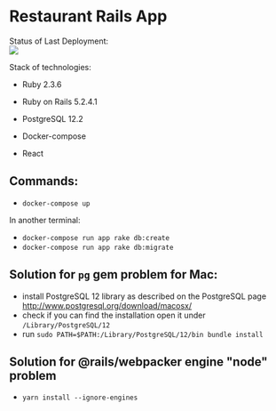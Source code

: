 # Restaurant Rails App

Status of Last Deployment:<br>
<img src="https://github.com/NickUkraine24/restaurant_rails_app/workflows/CI.svg?branch=master"><br>

Stack of technologies:

* Ruby 2.3.6

* Ruby on Rails 5.2.4.1

* PostgreSQL 12.2

* Docker-compose

* React



Commands:
-
* `docker-compose up`

In another terminal:

* `docker-compose run app rake db:create`
* `docker-compose run app rake db:migrate`

Solution for `pg` gem problem for Mac:
-
* install PostgreSQL 12 library as described on the PostgreSQL page http://www.postgresql.org/download/macosx/
* check if you can find the installation open it under `/Library/PostgreSQL/12`
* run `sudo PATH=$PATH:/Library/PostgreSQL/12/bin bundle install`

Solution for @rails/webpacker engine "node" problem
-
* `yarn install --ignore-engines`
